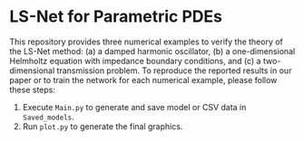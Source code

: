 # LS-Net for Parametric PDEs

This repository provides three numerical examples to verify the theory of the LS-Net method: (a) a damped harmonic oscillator, (b) a one-dimensional Helmholtz equation with impedance boundary conditions, and (c) a two-dimensional transmission problem. 
To reproduce the reported results in our paper or to train the network for each numerical example, please follow these steps:

1. Execute `Main.py` to generate and save model or CSV data in `Saved_models`.
2. Run `plot.py` to generate the final graphics.


